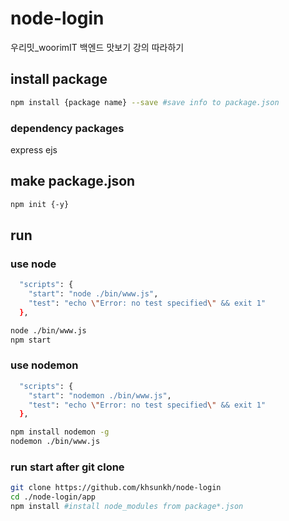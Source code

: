 # node-login
우리밋_woorimIT 백엔드 맛보기 강의 따라하기

## install package
```sh
npm install {package name} --save #save info to package.json 
```

### dependency packages
express
ejs

## make package.json
```sh
npm init {-y}
```



## run

### use node
```sh
  "scripts": {
    "start": "node ./bin/www.js",
    "test": "echo \"Error: no test specified\" && exit 1"
  },
```

```sh
node ./bin/www.js
npm start
```
### use nodemon 
```sh
  "scripts": {
    "start": "nodemon ./bin/www.js",
    "test": "echo \"Error: no test specified\" && exit 1"
  },
```

```sh
npm install nodemon -g
nodemon ./bin/www.js
```

### run start after git clone 
```sh
git clone https://github.com/khsunkh/node-login
cd ./node-login/app
npm install #install node_modules from package*.json
```

